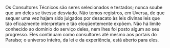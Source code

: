 ﻿Os Consultores Técnicos são seres selecionados e testados; nunca soube que um deles se tivesse desviado. Não temos registros, em Uversa, de que sequer uma vez hajam sido julgados por desacato às leis divinas leis que tão eficazmente interpretam e tão eloqüentemente expõem.  Não há limite conhecido ao domínio do serviço deles, nem lhes foi posto algum ao seu progresso. Eles continuam como consultores até mesmo aos portais do Paraíso; o universo inteiro, da lei e da experiência, está aberto para eles.